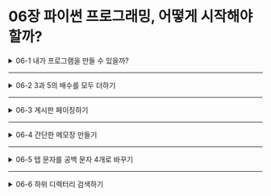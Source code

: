 # 06장 파이썬 프로그래밍, 어떻게 시작해야 할까?

<details>
<summary>06-1 내가 프로그램을 만들 수 있을까?</summary>
<div markdown="1">    

</div>
</details>

___

<details>
<summary>06-2 3과 5의 배수를 모두 더하기</summary>
<div markdown="1">    

</div>
</details>

___

<details>
<summary>06-3 게시판 페이징하기</summary>
<div markdown="1">    

</div>
</details>

___

<details>
<summary>06-4 간단한 메모장 만들기</summary>
<div markdown="1">    

</div>
</details>

___

<details>
<summary>06-5 탭 문자를 공백 문자 4개로 바꾸기</summary>
<div markdown="1">    

</div>
</details>

___

<details>
<summary>06-6 하위 디렉터리 검색하기</summary>
<div markdown="1">    

</div>
</details>
